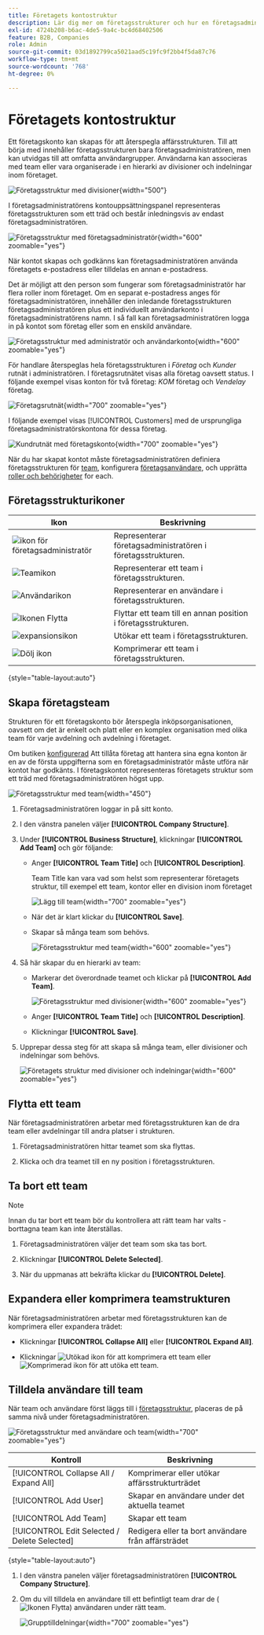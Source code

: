 ```yaml
---
title: Företagets kontostruktur
description: Lär dig mer om företagsstrukturer och hur en företagsadministratör kan definiera dem som stöd för sina arbetsflöden och policyer.
exl-id: 4724b208-b6ac-4de5-9a4c-bc4d68402506
feature: B2B, Companies
role: Admin
source-git-commit: 03d1892799ca5021aad5c19fc9f2bb4f5da87c76
workflow-type: tm+mt
source-wordcount: '768'
ht-degree: 0%

---
```


# Företagets kontostruktur

Ett företagskonto kan skapas för att återspegla affärsstrukturen. Till att börja med innehåller företagsstrukturen bara företagsadministratören, men kan utvidgas till att omfatta användargrupper. Användarna kan associeras med team eller vara organiserade i en hierarki av divisioner och indelningar inom företaget.

![Företagsstruktur med divisioner](./assets/company-structure-diagram.svg){width="500"}

I företagsadministratörens kontouppsättningspanel representeras företagsstrukturen som ett träd och består inledningsvis av endast företagsadministratören.

![Företagsstruktur med företagsadministratör](./assets/company-structure-tree-admin.png){width="600" zoomable="yes"}

När kontot skapas och godkänns kan företagsadministratören använda företagets e-postadress eller tilldelas en annan e-postadress.

Det är möjligt att den person som fungerar som företagsadministratör har flera roller inom företaget. Om en separat e-postadress anges för företagsadministratören, innehåller den inledande företagsstrukturen företagsadministratören plus ett individuellt användarkonto i företagsadministratörens namn. I så fall kan företagsadministratören logga in på kontot som företag eller som en enskild användare.

![Företagsstruktur med administratör och användarkonto](./assets/company-structure-tree-admin-user.png){width="600" zoomable="yes"}

För handlare återspeglas hela företagsstrukturen i _Företag_ och _Kunder_ rutnät i administratören. I företagsrutnätet visas alla företag oavsett status. I följande exempel visas konton för två företag: _KOM_ företag och _Vendelay_ företag.

![Företagsrutnät](./assets/companies-grid.png){width="700" zoomable="yes"}

I följande exempel visas [!UICONTROL Customers] med de ursprungliga företagsadministratörskontona för dessa företag.

![Kundrutnät med företagskonto](./assets/company-admin-user-account.png){width="700" zoomable="yes"}

När du har skapat kontot måste företagsadministratören definiera företagsstrukturen för [team](account-company-structure.md), konfigurera [företagsanvändare](account-company-users.md), och upprätta [roller och behörigheter](account-company-roles-permissions.md) for each.

## Företagsstrukturikoner

| Ikon | Beskrivning |
| ---- | ----------------- |
| ![ikon för företagsadministratör](./assets/company-icon-admin.png) | Representerar företagsadministratören i företagsstrukturen. |
| ![Teamikon](./assets/company-icon-team.png) | Representerar ett team i företagsstrukturen. |
| ![Användarikon](./assets/company-icon-user.png) | Representerar en användare i företagsstrukturen. |
| ![Ikonen Flytta](./assets/company-icon-move.png) | Flyttar ett team till en annan position i företagsstrukturen. |
| ![expansionsikon](./assets/company-icon-expand.png) | Utökar ett team i företagsstrukturen. |
| ![Dölj ikon](./assets/company-icon-collapse.png) | Komprimerar ett team i företagsstrukturen. |

{style="table-layout:auto"}

## Skapa företagsteam

Strukturen för ett företagskonto bör återspegla inköpsorganisationen, oavsett om det är enkelt och platt eller en komplex organisation med olika team för varje avdelning och avdelning i företaget.

Om butiken [konfigurerad](enable-basic-features.md) Att tillåta företag att hantera sina egna konton är en av de första uppgifterna som en företagsadministratör måste utföra när kontot har godkänts. I företagskontot representeras företagets struktur som ett träd med företagsadministratören högst upp.

![Företagsstruktur med team](./assets/company-structure-teams-diagram.svg){width="450"}

1. Företagsadministratören loggar in på sitt konto.

1. I den vänstra panelen väljer **[!UICONTROL Company Structure]**.

1. Under **[!UICONTROL Business Structure]**, klickningar **[!UICONTROL Add Team]** och gör följande:

   - Anger **[!UICONTROL Team Title]** och **[!UICONTROL Description]**.

     Team Title kan vara vad som helst som representerar företagets struktur, till exempel ett team, kontor eller en division inom företaget

     ![Lägg till team](./assets/company-structure-add-team.png){width="700" zoomable="yes"}

   - När det är klart klickar du **[!UICONTROL Save]**.

   - Skapar så många team som behövs.

     ![Företagsstruktur med team](./assets/company-structure-teams.png){width="600" zoomable="yes"}

1. Så här skapar du en hierarki av team:

   - Markerar det överordnade teamet och klickar på **[!UICONTROL Add Team]**.

     ![Företagsstruktur med divisioner](./assets/company-structure-northwest-division.png){width="600" zoomable="yes"}

   - Anger **[!UICONTROL Team Title]** och **[!UICONTROL Description]**.

   - Klickningar **[!UICONTROL Save]**.

1. Upprepar dessa steg för att skapa så många team, eller divisioner och indelningar som behövs.

   ![Företagets struktur med divisioner och indelningar](./assets/company-structure-divisions.png){width="600" zoomable="yes"}

## Flytta ett team

När företagsadministratören arbetar med företagsstrukturen kan de dra team eller avdelningar till andra platser i strukturen.

1. Företagsadministratören hittar teamet som ska flyttas.

1. Klicka och dra teamet till en ny position i företagsstrukturen.

## Ta bort ett team

>[!NOTE]
>
>Innan du tar bort ett team bör du kontrollera att rätt team har valts - borttagna team kan inte återställas.

1. Företagsadministratören väljer det team som ska tas bort.

1. Klickningar **[!UICONTROL Delete Selected]**.

1. När du uppmanas att bekräfta klickar du **[!UICONTROL Delete]**.

## Expandera eller komprimera teamstrukturen

När företagsadministratören arbetar med företagsstrukturen kan de komprimera eller expandera trädet:

- Klickningar **[!UICONTROL Collapse All]** eller **[!UICONTROL Expand All]**.

- Klickningar ![Utökad ikon](../assets/icon-display-collapse.png) för att komprimera ett team eller ![Komprimerad ikon](../assets/icon-display-expand.png) för att utöka ett team.

## Tilldela användare till team

När team och användare först läggs till i [företagsstruktur](account-company-structure.md), placeras de på samma nivå under företagsadministratören.

![Företagsstruktur med användare och team](./assets/company-users-added.png){width="700" zoomable="yes"}

| Kontroll | Beskrivning |
|--- |--- |
| [!UICONTROL Collapse All / Expand All] | Komprimerar eller utökar affärsstrukturträdet |
| [!UICONTROL Add User] | Skapar en användare under det aktuella teamet |
| [!UICONTROL Add Team] | Skapar ett team |
| [!UICONTROL Edit Selected / Delete Selected] | Redigera eller ta bort användare från affärsträdet |

{style="table-layout:auto"}

1. I den vänstra panelen väljer företagsadministratören **[!UICONTROL Company Structure]**.

1. Om du vill tilldela en användare till ett befintligt team drar de (![Ikonen Flytta](../assets/icon-move.png)) användaren under rätt team.

   ![Grupptilldelningar](./assets/company-structure-teams-users-assigned.png){width="700" zoomable="yes"}
